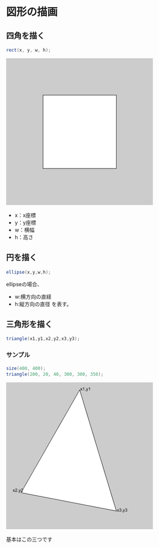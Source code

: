 # 図形の描画

## 四角を描く

```java
rect(x, y, w, h);

```
![square](../img/square.png)

- x：x座標
- y：y座標
- w：横幅
- h：高さ

## 円を描く
```java
ellipse(x,y,w,h);

```
ellipseの場合、
- w:横方向の直経
- h:縦方向の直径
を表す。

## 三角形を描く
```java
triangle(x1,y1,x2,y2,x3,y3);

```

### サンプル

```java
size(400, 400);
triangle(200, 20, 40, 300, 300, 350);
```



![triangle](../img/triangle.png)

基本はこの三つです